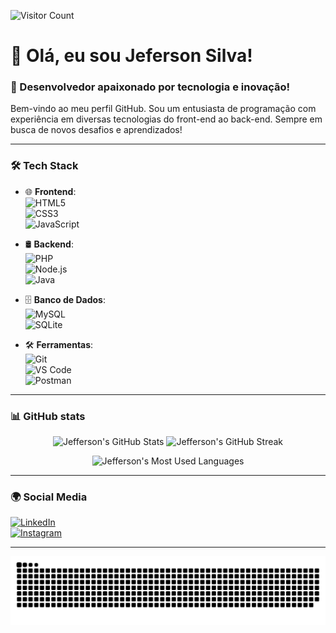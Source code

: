 ![Visitor Count](https://komarev.com/ghpvc/?username=jeff2k3&color=brightgreen&style=flat-square&language=pt-BR)  
# 👋 Olá, eu sou Jeferson Silva!  

### 🚀 Desenvolvedor apaixonado por tecnologia e inovação!  

Bem-vindo ao meu perfil GitHub. Sou um entusiasta de programação com experiência em diversas tecnologias do front-end ao back-end. Sempre em busca de novos desafios e aprendizados!

---

### 🛠 **Tech Stack**

- 🌐 **Frontend**:  
  ![HTML5](https://img.shields.io/badge/HTML5-E34F26?style=for-the-badge&logo=html5&logoColor=white)  
  ![CSS3](https://img.shields.io/badge/CSS3-1572B6?style=for-the-badge&logo=css3&logoColor=white)  
  ![JavaScript](https://img.shields.io/badge/JavaScript-F7DF1E?style=for-the-badge&logo=javascript&logoColor=black)  

- 🛢 **Backend**:  
  ![PHP](https://img.shields.io/badge/PHP-777BB4?style=for-the-badge&logo=php&logoColor=white)  
  ![Node.js](https://img.shields.io/badge/Node.js-339933?style=for-the-badge&logo=nodedotjs&logoColor=white)  
  ![Java](https://img.shields.io/badge/Java-007396?style=for-the-badge&logo=java&logoColor=white)  

- 🗄 **Banco de Dados**:  
  ![MySQL](https://img.shields.io/badge/MySQL-4479A1?style=for-the-badge&logo=mysql&logoColor=white)  
  ![SQLite](https://img.shields.io/badge/SQLite-003B57?style=for-the-badge&logo=sqlite&logoColor=white)  

- 🛠 **Ferramentas**:  
  ![Git](https://img.shields.io/badge/Git-F05032?style=for-the-badge&logo=git&logoColor=white)  
  ![VS Code](https://img.shields.io/badge/VS%20Code-007ACC?style=for-the-badge&logo=visualstudiocode&logoColor=white)  
  ![Postman](https://img.shields.io/badge/Postman-FF6C37?style=for-the-badge&logo=postman&logoColor=white)  

---

### 📊 **GitHub stats**

<p align="center">
  <img src="https://github-readme-stats.vercel.app/api?username=jeff2k3&show_icons=true&theme=radical" alt="Jefferson's GitHub Stats" width="48%" />
  <img src="https://github-readme-streak-stats.herokuapp.com?user=jeff2k3&theme=radical" alt="Jefferson's GitHub Streak" width="48%" />
</p>

<p align="center">
  <img src="https://github-readme-stats.vercel.app/api/top-langs/?username=jeff2k3&layout=compact&theme=radical" alt="Jefferson's Most Used Languages" width="50%" />
</p>

---

### 🌍 **Social Media**

  [![LinkedIn](https://img.shields.io/badge/LinkedIn-0A66C2?style=for-the-badge&logo=linkedin&logoColor=white)](https://www.linkedin.com/in/jeferson-silva-87b977315/)  
  [![Instagram](https://img.shields.io/badge/Instagram-E4405F?style=for-the-badge&logo=instagram&logoColor=white)](https://www.instagram.com/jefersonrobertors/)  

---

<p align="center">
  <img src="https://raw.githubusercontent.com/platane/snk/output/github-contribution-grid-snake.svg" alt="Jogue Snake Game no meu perfil!" />
</p>
